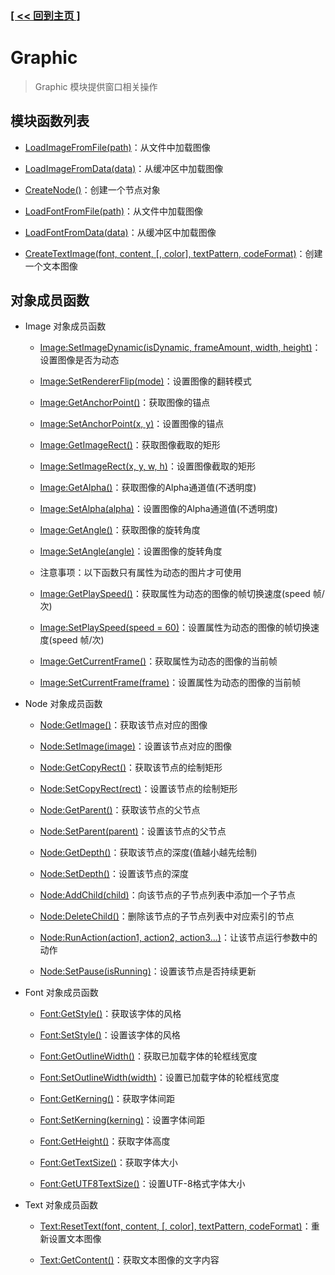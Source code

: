 ### [[ << 回到主页 ]](../README.md)

# Graphic

> Graphic 模块提供窗口相关操作

## 模块函数列表

+ [LoadImageFromFile(path)](_LoadImageFromFile_.md)：从文件中加载图像

+ [LoadImageFromData(data)](_LoadImageFromData_.md)：从缓冲区中加载图像

+ [CreateNode()](_CreateNode_.md)：创建一个节点对象

+ [LoadFontFromFile(path)](_LoadFontFromFile_.md)：从文件中加载图像

+ [LoadFontFromData(data)](_LoadFontFromData_.md)：从缓冲区中加载图像

+ [CreateTextImage(font, content, [, color], textPattern, codeFormat)](_CreateTextImage_.md)：创建一个文本图像

## 对象成员函数

+ Image 对象成员函数

    + [Image:SetImageDynamic(isDynamic, frameAmount, width, height)](_Image_SetImageDynamic_.md)：设置图像是否为动态

    + [Image:SetRendererFlip(mode)](_Image_SetRendererFlip_.md)：设置图像的翻转模式

    + [Image:GetAnchorPoint()](_Image_GetAnchorPoint_.md)：获取图像的锚点

    + [Image:SetAnchorPoint(x, y)](_Image_SetAnchorPoint_.md)：设置图像的锚点

    + [Image:GetImageRect()](_Image_GetImageRect_.md)：获取图像截取的矩形

    + [Image:SetImageRect(x, y, w, h)](_Image_SetImageRect_.md)：设置图像截取的矩形

    + [Image:GetAlpha()](_Image_GetAlpha_.md)：获取图像的Alpha通道值(不透明度)

    + [Image:SetAlpha(alpha)](_Image_SetAlpha_.md)：设置图像的Alpha通道值(不透明度)
        
    + [Image:GetAngle()](_Image_GetAngle_.md)：获取图像的旋转角度

    + [Image:SetAngle(angle)](_Image_SetAngle_.md)：设置图像的旋转角度

    + 注意事项：以下函数只有属性为动态的图片才可使用

    + [Image:GetPlaySpeed()](_Image_GetPlaySpeed_.md)：获取属性为动态的图像的帧切换速度(speed 帧/次)

    + [Image:SetPlaySpeed(speed = 60)](_Image_SetPlaySpeed_.md)：设置属性为动态的图像的帧切换速度(speed 帧/次)

    + [Image:GetCurrentFrame()](_Image_GetCurrentFrame_.md)：获取属性为动态的图像的当前帧

    + [Image:SetCurrentFrame(frame)](_Image_SetCurrentFrame_.md)：设置属性为动态的图像的当前帧

+ Node 对象成员函数

    + [Node:GetImage()](_Node_GetImage_.md)：获取该节点对应的图像

    + [Node:SetImage(image)](_Node_SetImage_.md)：设置该节点对应的图像

    + [Node:GetCopyRect()](_Node_GetCopyRect_.md)：获取该节点的绘制矩形

    + [Node:SetCopyRect(rect)](_Node_SetCopyRect_.md)：设置该节点的绘制矩形

    + [Node:GetParent()](_Node_GetParent_.md)：获取该节点的父节点

    + [Node:SetParent(parent)](_Node_SetParent_.md)：设置该节点的父节点

    + [Node:GetDepth()](_Node_GetDepth_.md)：获取该节点的深度(值越小越先绘制)

    + [Node:SetDepth()](_Node_SetDepth_.md)：设置该节点的深度

    + [Node:AddChild(child)](_Node_AddChild_.md)：向该节点的子节点列表中添加一个子节点

    + [Node:DeleteChild()](_Node_DeleteChild_.md)：删除该节点的子节点列表中对应索引的节点

    + [Node:RunAction(action1, action2, action3...)](_Node_RunAction_.md)：让该节点运行参数中的动作

    + [Node:SetPause(isRunning)](_Node_SetPause_.md)：设置该节点是否持续更新

+ Font 对象成员函数

    + [Font:GetStyle()](_Font_GetStyle_.md)：获取该字体的风格

    + [Font:SetStyle()](_Font_SetStyle_.md)：设置该字体的风格

    + [Font:GetOutlineWidth()](_Font_GetOutlineWidth_.md)：获取已加载字体的轮框线宽度

    + [Font:SetOutlineWidth(width)](_Font_SetOutlineWidth_.md)：设置已加载字体的轮框线宽度

    + [Font:GetKerning()](_Font_GetKerning_.md)：获取字体间距

    + [Font:SetKerning(kerning)](_Font_SetKerning_.md)：设置字体间距

    + [Font:GetHeight()](_Font_GetHeight_.md)：获取字体高度

    + [Font:GetTextSize()](_Font_GetTextSize_.md)：获取字体大小

    + [Font:GetUTF8TextSize()](_Font_GetUTF8TextSize_.md)：设置UTF-8格式字体大小

+ Text 对象成员函数

    + [Text:ResetText(font, content, [, color], textPattern, codeFormat)](_Text_ResetText_.md)：重新设置文本图像

    + [Text:GetContent()](_Text_GetContent_.md)：获取文本图像的文字内容